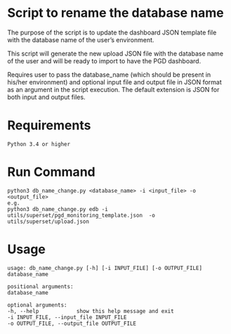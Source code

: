 # Script to rename the database name 

The purpose of the script is to update the dashboard JSON template file with the database name of the user’s environment. 

This script will generate the new upload JSON file with the database name of the user and will be ready to import to have the PGD dashboard.  

Requires user to pass the database_name (which should be present in his/her environment) and optional input file and output file in JSON format as an argument in the script execution. The default extension is JSON for both input and output files. 

# Requirements

    Python 3.4 or higher

# Run Command

    python3 db_name_change.py <database_name> -i <input_file> -o <output_file>
    e.g.
    python3 db_name_change.py edb -i utils/superset/pgd_monitoring_template.json  -o utils/superset/upload.json
 
# Usage
    usage: db_name_change.py [-h] [-i INPUT_FILE] [-o OUTPUT_FILE] database_name

    positional arguments:
    database_name

    optional arguments:
    -h, --help            show this help message and exit
    -i INPUT_FILE, --input_file INPUT_FILE
    -o OUTPUT_FILE, --output_file OUTPUT_FILE
